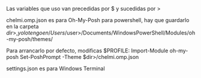 Las variables que uso van precedidas por $ y sucedidas por >

chelmi.omp.json es para Oh-My-Posh para powershell, hay que guardarlo en la carpeta $dir>, yo lo tengo en /Users/$user>/Documents/WindowsPowerShell/Modules/oh-my-posh/themes/

Para arrancarlo por defecto, modificas $PROFILE:
Import-Module oh-my-posh
Set-PoshPrompt -Theme $dir>/chelmi.omp.json


settings.json es para Windows Terminal
